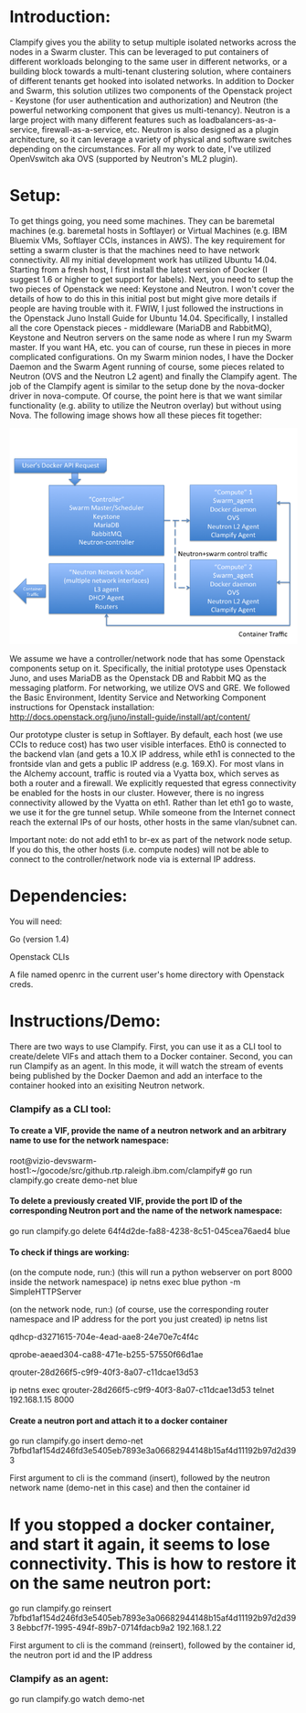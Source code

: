 # Introduction:

Clampify gives you the ability to setup multiple isolated networks across the nodes in a Swarm cluster. This can be leveraged to put containers of different workloads belonging to the same user in different networks, or a building block towards a multi-tenant clustering solution, where containers of different tenants get hooked into isolated networks. In addition to Docker and Swarm, this solution utilizes two components of the Openstack project - Keystone (for user authentication and authorization) and Neutron (the powerful networking component that gives us multi-tenancy). Neutron is a large project with many different features such as loadbalancers-as-a-service, firewall-as-a-service, etc. Neutron is also designed as a plugin architecture, so it can leverage a variety of physical and software switches depending on the circumstances. For all my work to date, I've utilized OpenVswitch aka OVS (supported by Neutron's ML2 plugin).

# Setup:

To get things going, you need some machines. They can be baremetal machines (e.g. baremetal hosts in Softlayer) or Virtual Machines (e.g. IBM Bluemix VMs, Softlayer CCIs, instances in AWS). The key requirement for setting a swarm cluster is that the machines need to have network connectivity. All my initial development work has utilized Ubuntu 14.04. Starting from a fresh host, I first install the latest version of Docker (I suggest 1.6 or higher to get support for labels). Next, you need to setup the two pieces of Openstack we need: Keystone and Neutron. I won't cover the details of how to do this in this initial post but might give more details if people are having trouble with it. FWIW, I just followed the instructions in the Openstack Juno Install Guide for Ubuntu 14.04. Specifically, I installed all the core Openstack pieces - middleware (MariaDB and RabbitMQ), Keystone and Neutron servers on the same node as where I run my Swarm master. If you want HA, etc. you can of course, run these in pieces in more complicated configurations. On my Swarm minion nodes, I have the Docker Daemon and the Swarm Agent running of course, some pieces related to Neutron (OVS and the Neutron L2 agent) and finally the Clampify agent. The job of the Clampify agent is similar to the setup done by the nova-docker driver in nova-compute. Of course, the point here is that we want similar functionality (e.g. ability to utilize the Neutron overlay) but without using Nova. The following image shows how all these pieces fit together:

![Architecture for Proof of concept](clampify_arch.png)



We assume we have a controller/network node that has some Openstack components setup on it. Specifically, the initial prototype uses Openstack Juno, and uses MariaDB as the Openstack DB and Rabbit MQ as the messaging platform. For networking, we utilize OVS and GRE. We followed the Basic Environment, Identity Service and Networking Component instructions for Openstack installation:
http://docs.openstack.org/juno/install-guide/install/apt/content/

Our prototype cluster is setup in Softlayer. By default, each host (we use CCIs to reduce cost) has two user visible interfaces. Eth0 is connected to the backend vlan (and gets a 10.X IP address, while eth1 is connected to the frontside vlan and gets a public IP address (e.g. 169.X). For most vlans in the Alchemy account, traffic is routed via a Vyatta box, which serves as both a router and a firewall. We explicitly requested that egress connectivity be enabled for the hosts in our cluster. However, there is no ingress connectivity allowed by the Vyatta on eth1. Rather than let eth1 go to waste, we use it for the gre tunnel setup. While someone from the Internet connect reach the external IPs of our hosts, other hosts in the same vlan/subnet can.  

Important note: do not add eth1 to br-ex as part of the network node setup. If you do this, the other hosts (i.e. compute nodes) will not be able to connect to the controller/network node via is external IP address.

# Dependencies:

You will need:

Go (version 1.4)

Openstack CLIs

A file named openrc in the current user's home directory with Openstack creds.

# Instructions/Demo:

There are two ways to use Clampify. First, you can use it as a CLI tool to create/delete VIFs and attach them to a Docker container. Second, you can run Clampify as an agent. In this mode, it will watch the stream of events being published by the Docker Daemon and add an interface to the container hooked into an exisiting Neutron network.

### Clampify as a CLI tool:

#### To create a VIF, provide the name of a neutron network and an arbitrary name to use for the network namespace:

root@vizio-devswarm-host1:~/gocode/src/github.rtp.raleigh.ibm.com/clampify# go run clampify.go create demo-net blue

#### To delete a previously created VIF, provide the port ID of the corresponding Neutron port and the name of the network namespace:

go run clampify.go delete 64f4d2de-fa88-4238-8c51-045cea76aed4 blue

#### To check if things are working:
(on the compute node, run:)
(this will run a python webserver on port 8000 inside the network namespace)
ip netns exec blue python -m SimpleHTTPServer

(on the network node, run:)
(of course, use the corresponding router namespace and IP address for the port you just created)
ip netns list

qdhcp-d3271615-704e-4ead-aae8-24e70e7c4f4c

qprobe-aeaed304-ca88-471e-b255-57550f66d1ae

qrouter-28d266f5-c9f9-40f3-8a07-c11dcae13d53

ip netns exec qrouter-28d266f5-c9f9-40f3-8a07-c11dcae13d53 telnet 192.168.1.15 8000

#### Create a neutron port and attach it to a docker container

go run clampify.go insert demo-net 7bfbd1af154d246fd3e5405eb7893e3a06682944148b15af4d11192b97d2d393

First argument to cli is the command (insert), followed by the neutron network name (demo-net in this case) and then the container id

# If you stopped a docker container, and start it again, it seems to lose connectivity. This is how to restore it on the same neutron port:

go run clampify.go reinsert 7bfbd1af154d246fd3e5405eb7893e3a06682944148b15af4d11192b97d2d393 8ebbcf7f-1995-494f-89b7-0714fdacb9a2 192.168.1.22

First argument to cli is the command (reinsert), followed by the container id, the neutron port id and the IP address

### Clampify as an agent:

go run clampify.go watch demo-net